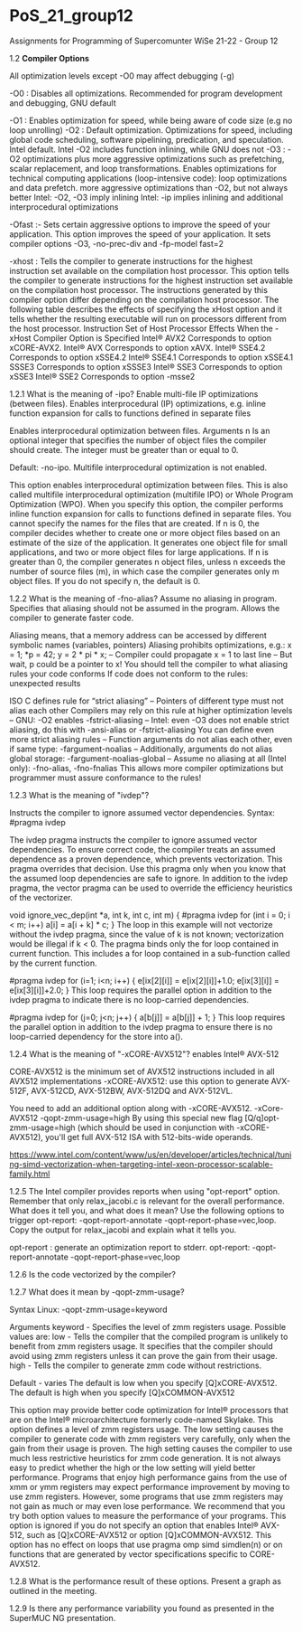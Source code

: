 # PoS_21_group12

Assignments for Programming of Supercomunter WiSe 21-22 - Group 12

1.2 **Compiler Options**

All optimization levels except -O0 may affect debugging (-g)

-O0 : Disables all optimizations. Recommended for program development and debugging, GNU default

-O1 : Enables optimization for speed, while being aware of code size (e.g no loop unrolling)
-O2 : Default optimization. Optimizations for speed, including global code scheduling, software pipelining, predication, and speculation. Intel default. Intel -O2 includes function inlining, while GNU does not
-O3 : -O2 optimizations plus more aggressive optimizations such as prefetching, scalar replacement, and loop transformations. Enables optimizations for technical computing applications (loop-intensive code): loop optimizations and data prefetch. more aggressive optimizations than -O2, but not always better
Intel: -O2, -O3 imply inlining
Intel: -ip implies inlining and additional interprocedural optimizations

-Ofast :- Sets certain aggressive options to improve the speed of your application. This option improves the speed of your application. It sets compiler options -O3, -no-prec-div and -fp-model fast=2

-xhost : Tells the compiler to generate instructions for the highest instruction set available on the compilation host processor. This option tells the compiler to generate instructions for the highest instruction set available on the compilation host processor. The instructions generated by this compiler option differ depending on the compilation host processor. The following table describes the effects of specifying the xHost option and it tells whether the resulting executable will run on processors different from the host processor.
Instruction Set of Host Processor	Effects When the -xHost Compiler Option is Specified
Intel® AVX2				            Corresponds to option xCORE-AVX2.
Intel® AVX				            Corresponds to option xAVX.
Intel® SSE4.2			            Corresponds to option xSSE4.2
Intel® SSE4.1			            Corresponds to option xSSE4.1
SSSE3					            Corresponds to option xSSSE3
Intel® SSE3				            Corresponds to option xSSE3
Intel® SSE2				            Corresponds to option -msse2

1.2.1 What is the meaning of -ipo? Enable multi-file IP optimizations (between files). 	Enables interprocedural (IP) optimizations, e.g. inline function expansion for calls to functions defined in separate files

Enables interprocedural optimization between files.
Arguments
n
Is an optional integer that specifies the number of object files the compiler should create. The integer must be greater than or equal to 0.

Default: -no-ipo. Multifile interprocedural optimization is not enabled.

This option enables interprocedural optimization between files. This is also called multifile interprocedural optimization (multifile IPO) or Whole Program Optimization (WPO).
When you specify this option, the compiler performs inline function expansion for calls to functions defined in separate files.
You cannot specify the names for the files that are created.
If n is 0, the compiler decides whether to create one or more object files based on an estimate of the size of the application. It generates one object file for small applications, and two or more object files for large applications.
If n is greater than 0, the compiler generates n object files, unless n exceeds the number of source files (m), in which case the compiler generates only m object files.
If you do not specify n, the default is 0.

1.2.2 What is the meaning of -fno-alias? Assume no aliasing in program. Specifies that aliasing should not be assumed in the program. Allows the compiler to generate faster code.

Aliasing means, that a memory address can be accessed by different symbolic names (variables, pointers)
Aliasing prohibits optimizations, e.g.:
x = 1;
*p = 42;
y = 2 * pi * x;
– Compiler could propagate x = 1 to last line
– But wait, p could be a pointer to x!
You should tell the compiler to what aliasing rules your code conforms
If code does not conform to the rules: unexpected results

ISO C defines rule for “strict aliasing”
– Pointers of different type must not alias each other
Compilers may rely on this rule at higher optimization levels
– GNU: -O2 enables -fstrict-aliasing
– Intel: even -O3 does not enable strict aliasing, do this with -ansi-alias or -fstrict-aliasing
You can define even more strict aliasing rules
– Function arguments do not alias each other, even if same type: -fargument-noalias
– Additionally, arguments do not alias global storage: -fargument-noalias-global
– Assume no aliasing at all (Intel only): -fno-alias, -fno-fnalias
This allows more compiler optimizations but programmer must assure conformance to the rules!

1.2.3 What is the meaning of "ivdep"? 

Instructs the compiler to ignore assumed vector dependencies.
Syntax: #pragma ivdep

The ivdep pragma instructs the compiler to ignore assumed vector dependencies. To ensure correct code, the compiler treats an assumed dependence as a proven dependence, which prevents vectorization. This pragma overrides that decision. Use this pragma only when you know that the assumed loop dependencies are safe to ignore.
In addition to the ivdep pragma, the vector pragma can be used to override the efficiency heuristics of the vectorizer.

void ignore_vec_dep(int *a, int k, int c, int m) {
  #pragma ivdep
  for (int i = 0; i < m; i++)
    a[i] = a[i + k] * c; 
}
The loop in this example will not vectorize without the ivdep pragma, since the value of k is not known; vectorization would be illegal if k < 0.
The pragma binds only the for loop contained in current function. This includes a for loop contained in a sub-function called by the current function.


#pragma ivdep 
  for (i=1; i<n; i++) {
    e[ix[2][i]] = e[ix[2][i]]+1.0;
    e[ix[3][i]] = e[ix[3][i]]+2.0; 
}
This loop requires the parallel option in addition to the ivdep pragma to indicate there is no loop-carried dependencies.

#pragma ivdep 
  for (j=0; j<n; j++) { a[b[j]] = a[b[j]] + 1; }
This loop requires the parallel option in addition to the ivdep pragma to ensure there is no loop-carried dependency for the store into a().


1.2.4 What is the meaning of "-xCORE-AVX512"? enables Intel® AVX-512

CORE-AVX512 is the minimum set of AVX512 instructions included in all AVX512 implementations
-xCORE-AVX512: use this option to generate AVX-512F, AVX-512CD, AVX-512BW, AVX-512DQ and AVX-512VL.

You need to add an additional option along with -xCORE-AVX512.
-xCore-AVX512 -qopt-zmm-usage=high
By using this special new flag [Q/q]opt-zmm-usage=high (which should be used in conjunction with -xCORE-AVX512), you'll get full AVX-512 ISA with 512-bits-wide operands.

https://www.intel.com/content/www/us/en/developer/articles/technical/tuning-simd-vectorization-when-targeting-intel-xeon-processor-scalable-family.html


1.2.5 The Intel compiler provides reports when using "opt-report" option. Remember that only relax_jacobi.c is relevant for the overall performance. What does it tell you, and what does it mean?
Use the following options to trigger opt-report: -qopt-report-annotate -qopt-report-phase=vec,loop. Copy the output for relax_jacobi and explain what it tells you.

opt-report : generate an optimization report to stderr.
opt-report: -qopt-report-annotate -qopt-report-phase=vec,loop

1.2.6 Is the code vectorized by the compiler? 

1.2.7 What does it mean by -qopt-zmm-usage?

Syntax
Linux:
-qopt-zmm-usage=keyword

Arguments
keyword - Specifies the level of zmm registers usage. Possible values are:
low - Tells the compiler that the compiled program is unlikely to benefit from zmm registers usage. It specifies that the compiler should avoid using zmm registers unless it can prove the gain from their usage.
high - Tells the compiler to generate zmm code without restrictions.

Default - varies
The default is low when you specify [Q]xCORE-AVX512.
The default is high when you specify [Q]xCOMMON-AVX512

This option may provide better code optimization for Intel® processors that are on the Intel® microarchitecture formerly code-named Skylake.
This option defines a level of zmm registers usage. The low setting causes the compiler to generate code with zmm registers very carefully, only when the gain from their usage is proven. The high setting causes the compiler to use much less restrictive heuristics for zmm code generation.
It is not always easy to predict whether the high or the low setting will yield better performance. Programs that enjoy high performance gains from the use of xmm or ymm registers may expect performance improvement by moving to use zmm registers. However, some programs that use zmm registers may not gain as much or may even lose performance. We recommend that you try both option values to measure the performance of your programs.
This option is ignored if you do not specify an option that enables Intel® AVX-512, such as [Q]xCORE-AVX512 or option [Q]xCOMMON-AVX512.
This option has no effect on loops that use pragma omp simd simdlen(n) or on functions that are generated by vector specifications specific to CORE-AVX512.

1.2.8 What is the performance result of these options. Present a graph as outlined in the meeting.

1.2.9 Is there any performance variability you found as presented in the SuperMUC NG presentation.

